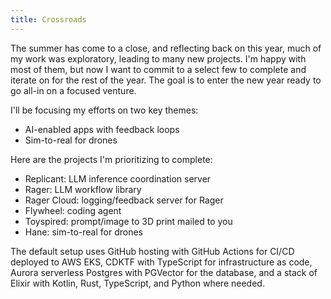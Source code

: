```yaml
---
title: Crossroads
---
```


The summer has come to a close, and reflecting back on this year, much of my work was exploratory, leading to many new projects. I'm happy with most of them, but now I want to commit to a select few to complete and iterate on for the rest of the year. The goal is to enter the new year ready to go all-in on a focused venture.

I'll be focusing my efforts on two key themes:

- AI-enabled apps with feedback loops
- Sim-to-real for drones

Here are the projects I'm prioritizing to complete:

- Replicant: LLM inference coordination server
- Rager: LLM workflow library
- Rager Cloud: logging/feedback server for Rager
- Flywheel: coding agent
- Toyspired: prompt/image to 3D print mailed to you
- Hane: sim-to-real for drones

The default setup uses GitHub hosting with GitHub Actions for CI/CD deployed to AWS EKS, CDKTF with TypeScript for infrastructure as code, Aurora serverless Postgres with PGVector for the database, and a stack of Elixir with Kotlin, Rust, TypeScript, and Python where needed.
